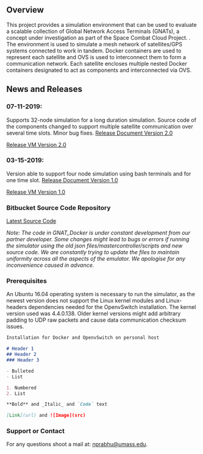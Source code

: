 ## Overview

This project provides a simulation environment that can be used to evaluate a scalable collection of Global Network Access Terminals (GNATs), a concept under investigation as part of the Space Combat Cloud Project. . The environment is used to simulate a mesh network of satellites/GPS systems connected to work in tandem. Docker containers are used to represent each satellite and OVS is used to interconnect them to form a communication network. Each satellite encloses multiple nested Docker containers designated to act as components and interconnected via OVS. 


## News and Releases

### 07-11-2019: 

Supports 32-node simulation for a long duration simulation. Source code of the components changed to support multiple satellite communication over several time slots. Minor bug fixes.
[Release Document Version 2.0](https://github.com/nprabhu2195/SpaceCloudSite/blob/master/spacecloud-sim_doc2.0.pdf)

[Release VM Version 2.0](https://drive.google.com/drive/folders/1O8I_HlIIV7AfLQYlbiITgpC0-AUNQ6qu?usp=sharing)

### 03-15-2019: 
Version able to support four node simulation using bash terminals and for one time slot.
[Release Document Version 1.0](https://github.com/nprabhu2195/SpaceCloudSite/blob/master/spacecloud-sim_doc1.0.pdf)

[Release VM Version 1.0](https://drive.google.com/drive/folders/1Q4xO22gOut770oWz0WkOZw57l22u55Gf?usp=sharing)

### Bitbucket Source Code Repository
[Latest Source Code](https://bitbucket.org/DawnZhang/airforce/src/develop/)

_Note: The code in GNAT_Docker is under constant development from our partner developer. Some changes might lead to bugs or errors if running the simulator using the old json files/mastercontroller/scripts and new source code. We are constantly trying to update the files to maintain uniformity across all the aspects of the emulator. We apologise for any inconvenience caused in advance._

### Prerequisites

An Ubuntu 16.04 operating system is necessary to run the simulator, as the newest version does not support the Linux kernel modules and Linux-headers dependencies needed for the OpenvSwitch installation. The kernel version used was 4.4.0.138. Older kernel versions might add arbitrary padding to UDP raw packets and cause data communication checksum issues. 

```markdown
Installation for Docker and OpenvSwitch on personal host

# Header 1
## Header 2
### Header 3

- Bulleted
- List

1. Numbered
2. List

**Bold** and _Italic_ and `Code` text

[Link](url) and ![Image](src)
```

### Support or Contact

For any questions shoot a mail at: nprabhu@umass.edu.
